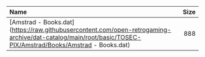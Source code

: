 |Name|Size|
|:---|---:|
|[Amstrad - Books.dat](https://raw.githubusercontent.com/open-retrogaming-archive/dat-catalog/main/root/basic/TOSEC-PIX/Amstrad/Books/Amstrad - Books.dat)|888|
